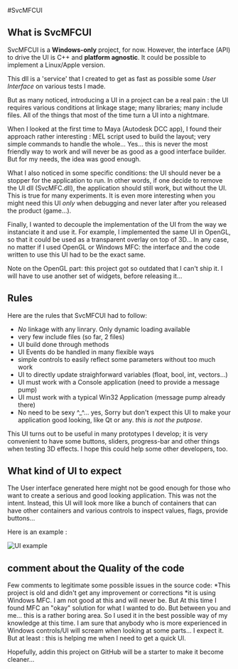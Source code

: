 #SvcMFCUI

## What is SvcMFCUI

SvcMFCUI is a **Windows-only** project, for now. However, the interface (API) to drive the UI is C++ and **platform agnostic**. It could be possible to implement a Linux/Apple version.

This dll is a 'service' that I created to get as fast as possible some *User Interface* on various tests I made.

But as many noticed, introducing a UI in a project can be a real pain : the UI requires various conditions at linkage stage; many libraries; many include files. All of the things that most of the time turn a UI into a nightmare.

When I looked at the first time to Maya (Autodesk DCC app), I found their approach rather interesting : MEL script used to build the layout; very simple commands to handle the whole...
Yes... this is never the most friendly way to work and will never be as good as a good interface builder. But for my needs, the idea was good enough.

What I also noticed in some specific conditions: the UI should never be a stopper for the application to run. In other words, if one decide to remove the UI dll (SvcMFC.dll), the application should still work, but without the UI. This is true for many experiments. It is even more interesting when you might need this UI *only* when debugging and never later after you released the product (game...).

Finally, I wanted to decouple the implementation of the UI from the way we instanciate it and use it.
For example, I implemented the same UI in OpenGL, so that it could be used as a transparent overlay on top of 3D... In any case, no matter if I used OpenGL or Windows MFC: the interface and the code written to use this UI had to be the exact same.

Note on the OpenGL part: this project got so outdated that I can't ship it. I will have to use another set of widgets, before releasing it...

## Rules
Here are the rules that SvcMFCUI had to follow:
* *No* linkage with any linrary. Only dynamic loading available
* very few include files (so far, 2 files)
* UI build done through methods
* UI Events do be handled in many flexible ways
* simple controls to easily reflect some parameters without too much work
* UI to directly update straighforward variables (float, bool, int, vectors...)
* UI must work with a Console application (need to provide a message pump)
* UI must work with a typical Win32 Application (message pump already there)
* No need to be sexy ^_^... yes, Sorry but don't expect this UI to make your application good looking, like Qt or any. *this is not the putpose*.

This UI turns out to be useful in many prototypes I develop; it is very convenient to have some buttons, sliders, progress-bar and other things when testing 3D effects.
I hope this could help some other developers, too.

## What kind of UI to expect

The User interface generated here might not be good enough for those who want to create a serious and good looking application. This was not the intent.
Instead, this UI will look more like a bunch of containers that can have other containers and various controls to inspect values, flags, provide buttons...

Here is an example : 

![UI example](https://github.com/tlorach/SvcMFCUI/raw/master/README_pics/example1.PNG)

## comment about the Quality of the code

Few comments to legitimate some possible issues in the source code:
*This project is old and didn't get any improvement or corrections
*it is using Windows MFC. I am not good at this and will never be. But At this time I found MFC an "okay" solution for what I wanted to do. But between you and me... this is a rather boring area. So I used it in the best possible way of my knowledge at this time. I am sure that anybody who is more experienced in Windows controls/UI will scream when looking at some parts... I expect it. But at least : this is helping me when I need to get a quick UI.

Hopefully, addin this project on GitHub will be a starter to make it become cleaner...
